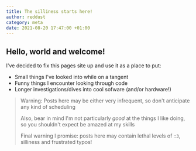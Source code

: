 ```yaml
---
title: The silliness starts here!
author: reddust
category: meta
date: 2021-08-20 17:47:00 +01:00 
---
```


## Hello, world and welcome!

I've decided to fix this pages site up and use it as a place to put:
- Small things I've looked into while on a tangent
- Funny things I encounter looking through code
- Longer investigations/dives into cool sofware (and/or hardware!)

> Warning:
> Posts here may be either very infrequent, so don't anticipate any kind of scheduling
> 
> Also, bear in mind I'm not particularly *good* at the things I like doing, so you shouldn't expect be amazed at my skills
> 
> Final warning I promise: posts here may contain lethal levels of `:3`, silliness and frustrated typos!
